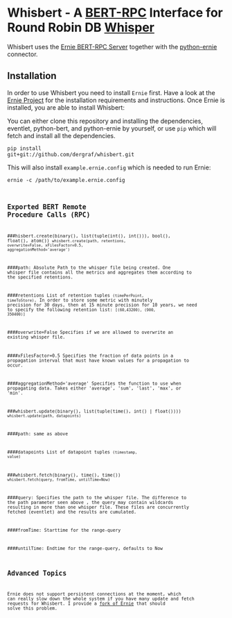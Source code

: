 Whisbert - A [BERT-RPC](http://bert-rpc.org/) Interface for Round Robin DB [Whisper](http://graphite.wikidot.com/whisper)
==========================================================
Whisbert uses the [Ernie BERT-RPC Server](https://github.com/mojombo/ernie) together with the [python-ernie](http://github.com/tylerneylon/python-ernie) connector.

Installation
------------
In order to use Whisbert you need to install <code>Ernie</code> first. Have a look at the [Ernie Project](https://github.com/mojombo/ernie) for the installation requirements and instructions. Once Ernie is installed, you are able to install Whisbert:

You can either clone this repository and installing the dependencies, eventlet, python-bert, and python-ernie by yourself, or use <code>pip</code> which will fetch and install all the dependencies.
  
<code>pip install git+git://github.com/dergraf/whisbert.git</code>

This will also install <code>example.ernie.config</code> which is needed to run Ernie:

<code>ernie -c /path/to/example.ernie.config<code>
  
Exported BERT Remote Procedure Calls (RPC)
------------------------------------------
###hisbert.create(binary(), list(tuple(int(), int())), bool(), float(), atom())
<code>whisbert.create(path, retentions, overwrite=False, xFilesFactor=0.5, aggregationMethod='average')</code>

####path:
Absolute Path to the whisper file being created. One whisper file contains all the metrics and aggregates them according to the specified retentions.

####retentions
List of retention tuples <code>(timePerPoint, timeToStore)</code>. In order to store some metric with minutely precision for 30 days, then at 15 minute precision for 10 years, we need to specify the following retention list: 
<code>[(60,43200), (900, 350400)]</code>

####overwrite=False
Specifies if we are allowed to overwrite an existing whisper file.

####xFilesFactor=0.5
Specifies the fraction of data points in a propagation interval that must have known values for a propagation to occur.

####aggregationMethod='average'
Specifies the function to use when propagating data. Takes either 'average', 'sum', 'last', 'max', or 'min'. 

###whisbert.update(binary(), list(tuple(time(), int() | float())))
<code>whisbert.update(path, datapoints)</code>

####path: same as above

####datapoints
List of datapoint tuples <code>(timestamp, value)</code>

###whisbert.fetch(binary(), time(), time()) 
<code>whisbert.fetch(query, fromTime, untilTime=Now)</code>

####query: 
Specifies the path to the whisper file. The difference to the path parameter seen above , the query may contain wildcards resulting in more than one whisper file. These files are concurrently fetched (eventlet) and the results are cumulated.

####fromTime:
Starttime for the range-query

####untilTime:
Endtime for the range-query, defaults to Now

Advanced Topics
---------------
Ernie does not support persistent connections at the moment, which can really slow down the whole system if you have many update and fetch requests for Whisbert. I provide a [fork of Ernie](http://github.com/dergraf/ernie) that should solve this problem. 